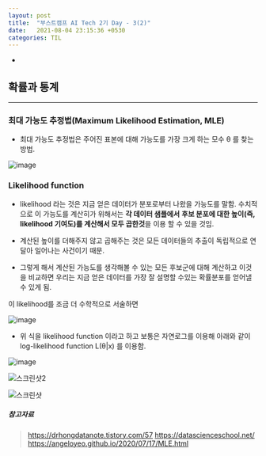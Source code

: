 ```yaml
---
layout: post
title:  "부스트캠프 AI Tech 2기 Day - 3(2)"
date:   2021-08-04 23:15:36 +0530
categories: TIL
---
```


-

## 확률과 통계

---

### 최대 가능도 추정법(Maximum Likelihood Estimation, MLE)


- 최대 가능도 추정법은 주어진 표본에 대해 가능도를 가장 크게 하는 모수 θ 를 찾는 방법.


![image](https://user-images.githubusercontent.com/61610411/128199059-234049f2-b996-4697-ab25-0e45b41700cb.png)


### Likelihood function


- likelihood 라는 것은 지금 얻은 데이터가 분포로부터 나왔을 가능도를 말함.
  수치적으로 이 가능도를 계산히가 위해서는 **각 데이터 샘플에서**
  **후보 분포에 대한 높이(즉, likelihood 기여도)를 계산해서 모두 곱한것**을 이용 할 수 있을 것임.

    
- 계산된 높이를 더해주지 않고 곱해주는 것은 모든 데이터들의 추출이 독립적으로 연달아 일어나는 사건이기 때문.


- 그렇게 해서 계산된 가능도를 생각해볼 수 있는 모든 후보군에 대해 계산하고
  이것을 비교하면 우리는 지금 얻은 데이터를 가장 잘 설명할 수있는 확률분포를 얻어낼 수 있게 됨.


이 likelihood를 조금 더 수학적으로 서술하면


![image](https://user-images.githubusercontent.com/61610411/128205382-1358c03d-c348-4818-8636-cca9bad37211.png)


- 위 식을 likelihood function 이라고 하고 보통은 자연로그를 이용해 아래와 같이 log-likelihood function L(θ|x) 를 이용함.


![image](https://user-images.githubusercontent.com/61610411/128205864-2aeab6dd-6748-404f-86ad-87b6c930867e.png)


![스크린샷2](https://user-images.githubusercontent.com/61610411/128278941-186909ce-59ab-4a08-983d-3f609e1c6afd.png)

![스크린샷](https://user-images.githubusercontent.com/61610411/128278939-8a7d4523-a4aa-4495-8554-c2e853693356.png)



##### 참고자료
> https://drhongdatanote.tistory.com/57
> https://datascienceschool.net/
> https://angeloyeo.github.io/2020/07/17/MLE.html